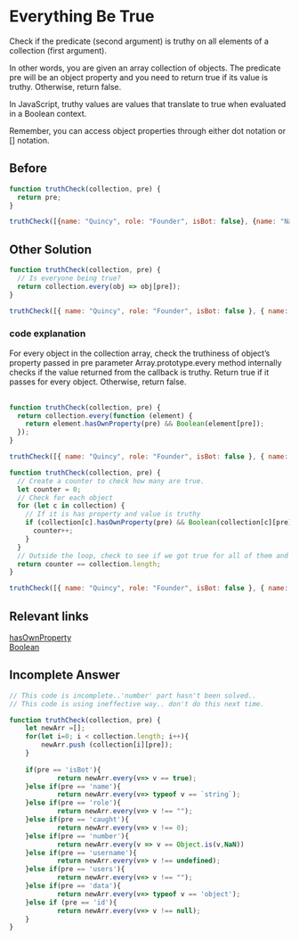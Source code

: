 # Everything Be True
Check if the predicate (second argument) is truthy on all elements of a collection (first argument).

In other words, you are given an array collection of objects. The predicate pre will be an object property and you need to return true if its value is truthy. Otherwise, return false.

In JavaScript, truthy values are values that translate to true when evaluated in a Boolean context.

Remember, you can access object properties through either dot notation or [] notation.

## Before
```javascript
function truthCheck(collection, pre) {
  return pre;
}

truthCheck([{name: "Quincy", role: "Founder", isBot: false}, {name: "Naomi", role: "", isBot: false}, {name: "Camperbot", role: "Bot", isBot: true}], "isBot");
```

## Other Solution
```javascript
function truthCheck(collection, pre) {
  // Is everyone being true?
  return collection.every(obj => obj[pre]);
}

truthCheck([{ name: "Quincy", role: "Founder", isBot: false }, { name: "Naomi", role: "", isBot: false }, { name: "Camperbot", role: "Bot", isBot: true }], "isBot");
```
### code explanation
For every object in the collection array, check the truthiness of object’s property passed in pre parameter
Array.prototype.every method internally checks if the value returned from the callback is truthy.
Return true if it passes for every object. Otherwise, return false.
</br>
</br>
```javascript
function truthCheck(collection, pre) {
  return collection.every(function (element) {
    return element.hasOwnProperty(pre) && Boolean(element[pre]);
  });
}

truthCheck([{ name: "Quincy", role: "Founder", isBot: false }, { name: "Naomi", role: "", isBot: false }, { name: "Camperbot", role: "Bot", isBot: true }], "isBot");
```

```javascript
function truthCheck(collection, pre) {
  // Create a counter to check how many are true.
  let counter = 0;
  // Check for each object
  for (let c in collection) {
    // If it is has property and value is truthy
    if (collection[c].hasOwnProperty(pre) && Boolean(collection[c][pre])) {
      counter++;
    }
  }
  // Outside the loop, check to see if we got true for all of them and return true or false
  return counter == collection.length;
}

truthCheck([{ name: "Quincy", role: "Founder", isBot: false }, { name: "Naomi", role: "", isBot: false }, { name: "Camperbot", role: "Bot", isBot: true }], "isBot");

```
## Relevant links
[hasOwnProperty](https://developer.mozilla.org/en-US/docs/Web/JavaScript/Reference/Global_Objects/Object/hasOwnProperty)</br>
[Boolean](https://developer.mozilla.org/ko/docs/Web/JavaScript/Reference/Global_Objects/Boolean) </br>

## Incomplete Answer
```javascript
// This code is incomplete..'number' part hasn't been solved..
// This code is using ineffective way.. don't do this next time.

function truthCheck(collection, pre) {
    let newArr =[];
    for(let i=0; i < collection.length; i++){
        newArr.push (collection[i][pre]); 
    }
   
    if(pre == 'isBot'){
            return newArr.every(v=> v == true);
    }else if(pre == 'name'){
            return newArr.every(v=> typeof v == `string`);
    }else if(pre == 'role'){
            return newArr.every(v=> v !== "");
    }else if(pre == 'caught'){
            return newArr.every(v=> v !== 0);
    }else if(pre == 'number'){
            return newArr.every(v => v == Object.is(v,NaN)) 
    }else if(pre == 'username'){
            return newArr.every(v=> v !== undefined);
    }else if(pre == 'users'){
            return newArr.every(v=> v !== "");
    }else if(pre == 'data'){
            return newArr.every(v=> typeof v == 'object');
    }else if (pre == 'id'){
            return newArr.every(v=> v !== null);
    }     
}
```
